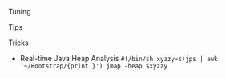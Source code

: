Tuning

Tips

Tricks

* Real-time Java Heap Analysis 
`
    #!/bin/sh
    xyzzy=$(jps | awk '~/Bootstrap/{print }')
    jmap -heap $xyzzy
`
